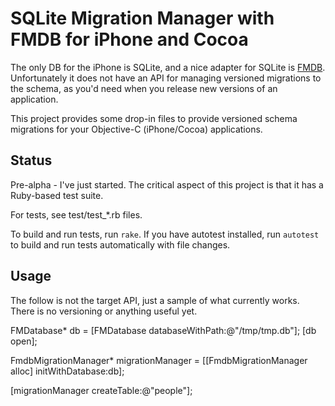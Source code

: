 # SQLite Migration Manager with FMDB for iPhone and Cocoa

The only DB for the iPhone is SQLite, and a nice adapter for SQLite is [FMDB](http://gusmueller.com/blog/archives/2008/06/new_home_for_fmdb.html). 
Unfortunately it does not have an API for managing versioned migrations to the schema, 
as you'd need when you release new versions of an application.

This project provides some drop-in files to provide versioned schema migrations for
your Objective-C (iPhone/Cocoa) applications.

## Status

Pre-alpha - I've just started. The critical aspect of this project is that it has a Ruby-based test suite.

For tests, see test/test_*.rb files.

To build and run tests, run `rake`. If you have autotest installed, run `autotest` to build and run tests automatically with file changes.

## Usage

The follow is not the target API, just a sample of what currently works. There is no versioning or anything useful
yet.

  FMDatabase* db = [FMDatabase databaseWithPath:@"/tmp/tmp.db"];
  [db open];
  
  FmdbMigrationManager* migrationManager = [[FmdbMigrationManager alloc] initWithDatabase:db];
  
  [migrationManager createTable:@"people"];
  